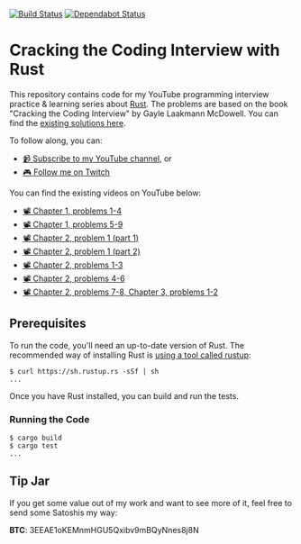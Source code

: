[![Build Status](https://travis-ci.org/brndnmtthws/cracking-the-coding-interview-rust.svg?branch=master)](https://travis-ci.org/brndnmtthws/cracking-the-coding-interview-rust) [![Dependabot Status](https://api.dependabot.com/badges/status?host=github&repo=brndnmtthws/cracking-the-coding-interview-rust)](https://dependabot.com)

# Cracking the Coding Interview with Rust

This repository contains code for my YouTube programming interview practice & learning series about [Rust](https://www.rust-lang.org/). The problems are based on the book "Cracking the Coding Interview" by Gayle Laakmann McDowell. You can find the [existing solutions here](https://github.com/careercup/CtCI-6th-Edition).

To follow along, you can:

- [📹 Subscribe to my YouTube channel](https://www.youtube.com/c/BrendenMatthews/live), or
- [🎮 Follow me on Twitch](https://www.twitch.tv/brndnmtthws)

You can find the existing videos on YouTube below:

- [📽 Chapter 1, problems 1-4](https://youtu.be/MoTEALq5UjI)
- [📽 Chapter 1, problems 5-9](https://youtu.be/dTp7d7xqqAo)
- [📽 Chapter 2, problem 1 (part 1)](https://youtu.be/zLuGFOLDA4Q)
- [📽 Chapter 2, problem 1 (part 2)](https://youtu.be/uAV5H1SiPVE)
- [📽 Chapter 2, problems 1-3](https://youtu.be/SdsgfnwPNT4)
- [📽 Chapter 2, problems 4-6](https://youtu.be/V5ngI_V_kI8?t=749)
- [📽 Chapter 2, problems 7-8, Chapter 3, problems 1-2](https://youtu.be/sC9HMy5Tilw)


## Prerequisites

To run the code, you'll need an up-to-date version of Rust. The recommended way of
installing Rust is [using a tool called rustup](https://rustup.rs/):

```ShellSession
$ curl https://sh.rustup.rs -sSf | sh
...
```

Once you have Rust installed, you can build and run the tests.

### Running the Code

```ShellSession
$ cargo build
$ cargo test
...
```

## Tip Jar

If you get some value out of my work and want to see more of it, feel free to send some Satoshis my way:

**BTC**: 3EEAE1oKEMnmHGU5Qxibv9mBQyNnes8j8N
